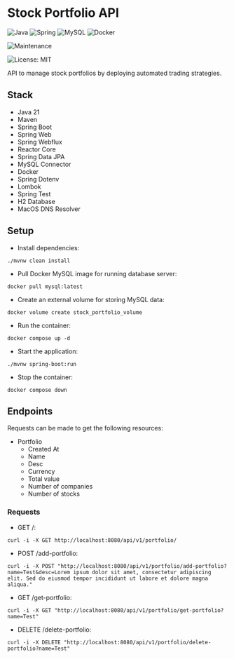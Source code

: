 # Stock Portfolio API

![Java](https://img.shields.io/badge/java-%23ED8B00.svg?style=for-the-badge&logo=openjdk&logoColor=white) ![Spring](https://img.shields.io/badge/spring-%236DB33F.svg?style=for-the-badge&logo=spring&logoColor=white) ![MySQL](https://img.shields.io/badge/mysql-4479A1.svg?style=for-the-badge&logo=mysql&logoColor=white) ![Docker](https://img.shields.io/badge/docker-%230db7ed.svg?style=for-the-badge&logo=docker&logoColor=white)

![Maintenance](https://img.shields.io/badge/Maintained%3F-yes-green.svg)

![License: MIT](https://img.shields.io/badge/License-MIT-yellow.svg)

API to manage stock portfolios by deploying automated trading strategies.

## Stack

- Java 21
- Maven
- Spring Boot
- Spring Web
- Spring Webflux
- Reactor Core
- Spring Data JPA
- MySQL Connector
- Docker
- Spring Dotenv
- Lombok
- Spring Test
- H2 Database
- MacOS DNS Resolver

## Setup

- Install dependencies:
```
./mvnw clean install
```

- Pull Docker MySQL image for running database server:
```
docker pull mysql:latest
```

- Create an external volume for storing MySQL data:
```
docker volume create stock_portfolio_volume
```

- Run the container:
```
docker compose up -d
```

- Start the application:
```
./mvnw spring-boot:run
```

- Stop the container:
```
docker compose down
```

## Endpoints

Requests can be made to get the following resources:

- Portfolio
    - Created At
    - Name
    - Desc
    - Currency
    - Total value
    - Number of companies
    - Number of stocks

### Requests

- GET /:
```
curl -i -X GET http://localhost:8080/api/v1/portfolio/
```

- POST /add-portfolio: 
```
curl -i -X POST "http://localhost:8080/api/v1/portfolio/add-portfolio?name=Test&desc=Lorem ipsum dolor sit amet, consectetur adipiscing elit. Sed do eiusmod tempor incididunt ut labore et dolore magna aliqua."
```

- GET /get-portfolio:
```
curl -i -X GET "http://localhost:8080/api/v1/portfolio/get-portfolio?name=Test"
```

- DELETE /delete-portfolio:
```
curl -i -X DELETE "http://localhost:8080/api/v1/portfolio/delete-portfolio?name=Test"
```
